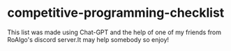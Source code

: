 # competitive-programming-checklist
This list was made using Chat-GPT and the help of one of my friends from RoAlgo's discord server.It may help somebody so enjoy!
